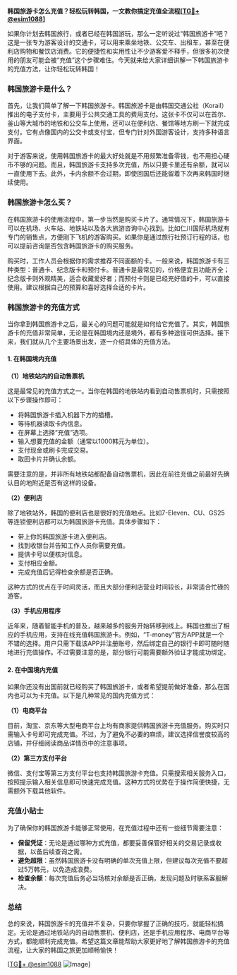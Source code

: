 **韩国旅游卡怎么充值？轻松玩转韩国，一文教你搞定充值全流程[[TG💪+ @esim1088](https://t.me/s/esim1088)]**

如果你计划去韩国旅行，或者已经在韩国游玩，那么一定听说过“韩国旅游卡”吧？这是一张专为游客设计的交通卡，可以用来乘坐地铁、公交车、出租车，甚至在便利店购物和餐饮店消费。它的便捷性和实用性让不少游客爱不释手，但很多初次使用的朋友可能会被“充值”这个步骤难住。今天就来给大家详细讲解一下韩国旅游卡的充值方法，让你轻松玩转韩国！

### 韩国旅游卡是什么？

首先，让我们简单了解一下韩国旅游卡。韩国旅游卡是由韩国交通公社（Korail）推出的电子支付卡，主要用于公共交通工具的费用支付。这张卡不仅可以在首尔、釜山等大城市的地铁和公交车上使用，还可以在便利店、餐馆等地方刷一下就完成支付。它有点像国内的公交卡或支付宝，但专门针对外国游客设计，支持多种语言界面。

对于游客来说，使用韩国旅游卡的最大好处就是不用频繁准备零钱，也不用担心硬币不够的问题。而且，韩国旅游卡支持多次充值，所以只要卡里还有余额，就可以一直使用下去。此外，卡内余额不会过期，即使回国后还能留着下次再来韩国时继续使用。

### 韩国旅游卡怎么买？

在韩国旅游卡的使用流程中，第一步当然是购买卡片了。通常情况下，韩国旅游卡可以在机场、火车站、地铁站以及各大旅游咨询中心找到。比如仁川国际机场就有专门的销售点，方便刚下飞机的游客购买。如果你是通过旅行社预订行程的话，也可以提前咨询是否包含韩国旅游卡的购买服务。

购买时，工作人员会根据你的需求推荐不同面额的卡。一般来说，韩国旅游卡有三种类型：普通卡、纪念版卡和预付卡。普通卡是最常见的，价格便宜且功能齐全；纪念版卡则外观精美，适合收藏爱好者；而预付卡则是已经充好值的卡，可以直接使用。建议根据自己的预算和喜好选择合适的卡片。

### 韩国旅游卡的充值方式

当你拿到韩国旅游卡之后，最关心的问题可能就是如何给它充值了。其实，韩国旅游卡的充值非常简单，无论是在韩国境内还是境外，都有多种途径可供选择。接下来，我们就从几个主要场景出发，逐一介绍具体的充值方法。

#### 1. 在韩国境内充值

**（1）地铁站内的自动售票机**

这是最常见的充值方式之一。当你在韩国的地铁站内看到自动售票机时，只需按照以下步骤操作即可：

- 将韩国旅游卡插入机器下方的插槽。
- 等待机器读取卡内信息。
- 在屏幕上选择“充值”选项。
- 输入想要充值的金额（通常以1000韩元为单位）。
- 支付现金或刷卡完成交易。
- 取回卡片并确认余额。

需要注意的是，并非所有地铁站都配备自动售票机，因此在前往充值之前最好先确认目的地附近是否有这样的设备。

**（2）便利店**

除了地铁站外，韩国的便利店也是很好的充值地点。比如7-Eleven、CU、GS25等连锁便利店都可以为韩国旅游卡充值。具体步骤如下：

- 带上你的韩国旅游卡进入便利店。
- 找到收银台并告知工作人员你需要充值。
- 提供卡号以便核对信息。
- 支付相应金额。
- 完成充值后记得检查余额是否正确。

这种方式的优点在于时间灵活，而且大部分便利店营业时间较长，非常适合忙碌的游客。

**（3）手机应用程序**

近年来，随着智能手机的普及，越来越多的服务开始转移到线上。韩国也推出了相应的手机应用，支持在线充值韩国旅游卡。例如，“T-money”官方APP就是一个不错的选择。用户只需下载该APP并注册账号，然后绑定自己的银行卡即可随时随地进行充值操作。不过需要注意的是，部分银行可能需要额外验证才能成功绑定。

#### 2. 在中国境内充值

如果你还没有出国前就已经购买了韩国旅游卡，或者希望提前做好准备，那么在国内也可以为卡充值。以下是几种常见的国内充值方式：

**（1）电商平台**

目前，淘宝、京东等大型电商平台上均有商家提供韩国旅游卡充值服务。购买时只需输入卡号即可完成充值。不过，为了避免不必要的麻烦，建议选择信誉度较高的店铺，并仔细阅读商品详情页中的注意事项。

**（2）第三方支付平台**

微信、支付宝等第三方支付平台也支持韩国旅游卡充值。只需搜索相关服务入口，按照提示输入相关信息即可快速完成充值。这种方式的优势在于操作简便快捷，无需额外下载其他软件。

### 充值小贴士

为了确保你的韩国旅游卡能够正常使用，在充值过程中还有一些细节需要注意：

- **保留凭证**：无论是通过哪种方式充值，都要妥善保管好相关的交易记录或收据，以备后续查询之需。
- **避免超限**：虽然韩国旅游卡没有明确的单次充值上限，但建议每次充值不要超过5万韩元，以免造成浪费。
- **检查余额**：每次充值后务必当场核对余额是否正确，发现问题及时联系客服解决。

### 总结

总的来说，韩国旅游卡的充值并不复杂，只要你掌握了正确的技巧，就能轻松搞定。无论是通过地铁站内的自动售票机、便利店，还是手机应用程序、电商平台等方式，都能顺利完成充值。希望这篇文章能帮助大家更好地了解韩国旅游卡的充值流程，让大家的韩国之旅更加顺畅愉快！

[[TG💪+ @esim1088](https://t.me/s/esim1088) ![Image](https://i.postimg.cc/4NQfJmqS/Snipaste-2025-05-13-00-14-12.png)]